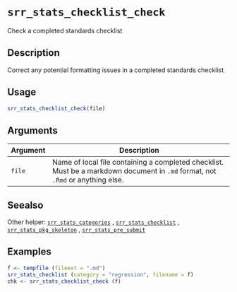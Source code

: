 # `srr_stats_checklist_check`

Check a completed standards checklist


## Description

Correct any potential formatting issues in a completed standards checklist


## Usage

```r
srr_stats_checklist_check(file)
```


## Arguments

Argument      |Description
------------- |----------------
`file`     |     Name of local file containing a completed checklist. Must be a markdown document in `.md` format, not `.Rmd` or anything else.


## Seealso

Other helper:
 [`srr_stats_categories`](#srrstatscategories) ,
 [`srr_stats_checklist`](#srrstatschecklist) ,
 [`srr_stats_pkg_skeleton`](#srrstatspkgskeleton) ,
 [`srr_stats_pre_submit`](#srrstatspresubmit)


## Examples

```r
f <- tempfile (fileext = ".md")
srr_stats_checklist (category = "regression", filename = f)
chk <- srr_stats_checklist_check (f)
```



